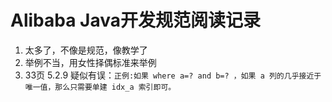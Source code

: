 # Alibaba Java开发规范阅读记录

1. 太多了，不像是规范，像教学了
2. 举例不当，用女性择偶标准来举例
3. 33页 5.2.9 疑似有误：`正例:如果 where a=? and b=? ，如果 a 列的几乎接近于唯一值，那么只需要单建 idx_a 索引即可。`